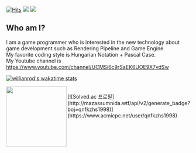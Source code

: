  <div align=left>
	
  [![Hits](https://hits.seeyoufarm.com/api/count/incr/badge.svg?url=https%3A%2F%2Fgithub.com%2FShovelingLife%2Fhit-counter&count_bg=%23005FFF&title_bg=%23B8B8B8&icon=&icon_color=%23E7E7E7&title=hits&edge_flat=false)](https://hits.seeyoufarm.com)
<img src="https://img.shields.io/badge/C++-00599C?style=flat-square&logo=c%2B%2B&logoColor=white"/></a>
<img src="https://img.shields.io/badge/C%23-239120?style=flat-square&logo=c#%2B%2B&logoColor=white"/></a>
	
  </div>
  
## Who am I? </br>
I am a game programmer who is interested in the new technology about game development such as Rendering Pipeline and Game Engine. </br>
My favorite coding style is Hungarian Notation + Pascal Case. </br>
My Youtube channel is https://www.youtube.com/channel/UCMSi6c9rSaEK6UOE9X7vdSw

 <!--START_SECTION:waka-->
[![willianrod's wakatime stats](https://github-readme-stats.vercel.app/api/wakatime?username=ShovelingLife)](https://github.com/anuraghazra/github-readme-stats)
  <!--END_SECTION:waka-->

<img align='left' src="https://github-readme-stats.vercel.app/api?username=ShovelingLife" height="165">
</br>
[![Solved.ac 프로필](http://mazassumnida.wtf/api/v2/generate_badge?boj=qnfkzhs1998)](https://www.acmicpc.net/user/qnfkzhs1998)
